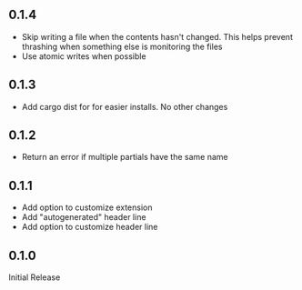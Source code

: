 ## 0.1.4

- Skip writing a file when the contents hasn't changed. This helps prevent thrashing when something else is monitoring the files
- Use atomic writes when possible

## 0.1.3

- Add cargo dist for for easier installs. No other changes

## 0.1.2

- Return an error if multiple partials have the same name

## 0.1.1

- Add option to customize extension
- Add "autogenerated" header line
- Add option to customize header line

## 0.1.0

Initial Release
